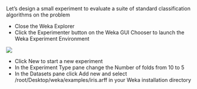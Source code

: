 Let’s design a small experiment to evaluate a suite of standard classification algorithms on the
problem


- Close the Weka Explorer
- Click the Experimenter button on the Weka GUI Chooser to launch the Weka
Experiment Environment

![](https://github.com/fenago/katacoda-scenarios/raw/master/machine-learning-mastery-weka/machine-learning-mastery-weka-chapter-23/steps/images/143.png)

- Click New to start a new experiment
- In the Experiment Type pane change the Number of folds from 10 to 5
- In the Datasets pane click Add new and select /root/Desktop/weka/examples/iris.arff in your Weka
installation directory
